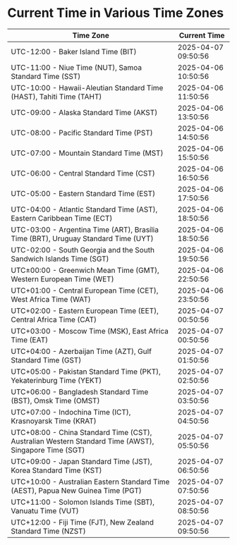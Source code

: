 # Current Time in Various Time Zones

| Time Zone | Current Time |
|-----------|--------------|
| UTC-12:00 - Baker Island Time (BIT) | 2025-04-07 09:50:56 |
| UTC-11:00 - Niue Time (NUT), Samoa Standard Time (SST) | 2025-04-06 10:50:56 |
| UTC-10:00 - Hawaii-Aleutian Standard Time (HAST), Tahiti Time (TAHT) | 2025-04-06 11:50:56 |
| UTC-09:00 - Alaska Standard Time (AKST) | 2025-04-06 13:50:56 |
| UTC-08:00 - Pacific Standard Time (PST) | 2025-04-06 14:50:56 |
| UTC-07:00 - Mountain Standard Time (MST) | 2025-04-06 15:50:56 |
| UTC-06:00 - Central Standard Time (CST) | 2025-04-06 16:50:56 |
| UTC-05:00 - Eastern Standard Time (EST) | 2025-04-06 17:50:56 |
| UTC-04:00 - Atlantic Standard Time (AST), Eastern Caribbean Time (ECT) | 2025-04-06 18:50:56 |
| UTC-03:00 - Argentina Time (ART), Brasília Time (BRT), Uruguay Standard Time (UYT) | 2025-04-06 18:50:56 |
| UTC-02:00 - South Georgia and the South Sandwich Islands Time (SGT) | 2025-04-06 19:50:56 |
| UTC±00:00 - Greenwich Mean Time (GMT), Western European Time (WET) | 2025-04-06 22:50:56 |
| UTC+01:00 - Central European Time (CET), West Africa Time (WAT) | 2025-04-06 23:50:56 |
| UTC+02:00 - Eastern European Time (EET), Central Africa Time (CAT) | 2025-04-07 00:50:56 |
| UTC+03:00 - Moscow Time (MSK), East Africa Time (EAT) | 2025-04-07 00:50:56 |
| UTC+04:00 - Azerbaijan Time (AZT), Gulf Standard Time (GST) | 2025-04-07 01:50:56 |
| UTC+05:00 - Pakistan Standard Time (PKT), Yekaterinburg Time (YEKT) | 2025-04-07 02:50:56 |
| UTC+06:00 - Bangladesh Standard Time (BST), Omsk Time (OMST) | 2025-04-07 03:50:56 |
| UTC+07:00 - Indochina Time (ICT), Krasnoyarsk Time (KRAT) | 2025-04-07 04:50:56 |
| UTC+08:00 - China Standard Time (CST), Australian Western Standard Time (AWST), Singapore Time (SGT) | 2025-04-07 05:50:56 |
| UTC+09:00 - Japan Standard Time (JST), Korea Standard Time (KST) | 2025-04-07 06:50:56 |
| UTC+10:00 - Australian Eastern Standard Time (AEST), Papua New Guinea Time (PGT) | 2025-04-07 07:50:56 |
| UTC+11:00 - Solomon Islands Time (SBT), Vanuatu Time (VUT) | 2025-04-07 08:50:56 |
| UTC+12:00 - Fiji Time (FJT), New Zealand Standard Time (NZST) | 2025-04-07 09:50:56 |
